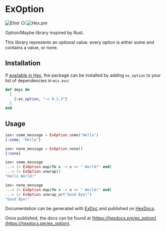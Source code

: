 # ExOption

![Elixir CI](https://github.com/akthrms/ex_option/workflows/Elixir%20CI/badge.svg)
![Hex.pm](https://img.shields.io/hexpm/v/ex_option)

Option/Maybe library inspired by Rust.

This library represents an optional value: every option is either some and contains a value, or none.

## Installation

If [available in Hex](https://hex.pm/docs/publish), the package can be installed by adding `ex_option` to your list of dependencies in `mix.exs`:

```elixir
def deps do
  [
    {:ex_option, "~> 0.1.3"}
  ]
end
```

## Usage

```elixir
iex> some_message = ExOption.some("Hello")
{:some, "Hello"}

iex> none_message = ExOption.none()
{:none}

iex> some_message
...> |> ExOption.map(fn x -> x <> " World!" end)
...> |> ExOption.unwrap()
"Hello World!"

iex> none_message
...> |> ExOption.map(fn x -> x <> " World!" end)
...> |> ExOption.unwrap_or("Good Bye!")
"Good Bye!"
```

Documentation can be generated with [ExDoc](https://github.com/elixir-lang/ex_doc) and published on [HexDocs](https://hexdocs.pm).

Once published, the docs can be found at [https://hexdocs.pm/ex_option](https://hexdocs.pm/ex_option).
